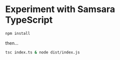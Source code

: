 # Experiment with Samsara TypeScript

```sh
npm install
```

then...

```sh
tsc index.ts & node dist/index.js
```